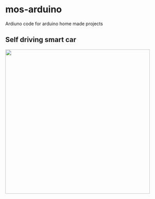 # mos-arduino
Ardiuno code for arduino home made projects

## Self driving smart car

<img src="https://github.com/mossybreen/mos-arduino/assets/313743/ffa58880-9659-4885-8fc8-9abb3bfd3385" width="450" />
